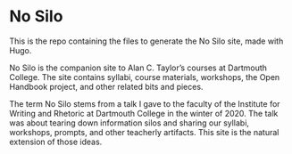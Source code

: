 # No Silo

This is the repo containing the files to generate the No Silo site, made with Hugo. 

No Silo is the companion site to Alan C. Taylor’s courses at Dartmouth College. The site contains syllabi, course materials, workshops, the Open Handbook project, and other related bits and pieces.

The term No Silo stems from a talk I gave to the faculty of the Institute for Writing and Rhetoric at Dartmouth College in the winter of 2020. The talk was about tearing down information silos and sharing our syllabi, workshops, prompts, and other teacherly artifacts. This site is the natural extension of those ideas.


